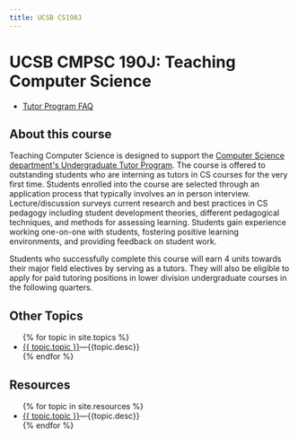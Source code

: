 ```yaml
---
title: UCSB CS190J
---
```


<h1>UCSB CMPSC 190J: Teaching Computer Science </h1>

* [Tutor Program FAQ](/topics/tutor_faq/)

<div id="about" data-role="collapsible" data-collapsed="true" markdown="1">
<h2>About this course</h2>

Teaching Computer Science is designed to support the [Computer Science department's Undergraduate Tutor Program](http://cs.ucsb.edu/education/undergrad/undergraduate-tutor-program).
The course is offered to outstanding students who are interning as tutors in CS courses for the very first time. Students enrolled into the course are selected through an application process that typically involves an in person interview. Lecture/discussion surveys current research and best practices in CS pedagogy including student development theories, different pedagogical techniques, and methods for assessing learning. Students gain experience working one-on-one with students, fostering positive learning environments, and providing feedback on student work.

Students who successfully complete this course will earn 4 units towards their major field electives by serving as a tutors. They will also be eligible to apply for paid tutoring positions in lower division undergraduate courses in the following quarters.

</div><!-- about -->



<div id="topics" data-role="collapsible" data-collapsed="false">
  <h2>Other Topics</h2>
  <ul>
   {% for topic in site.topics %}
     <li {% if topic.indent %} class="indent" {% endif %}><a href="{{topic.url}}">{{ topic.topic }}</a>&mdash;{{topic.desc}}</li>
   {% endfor %}
  </ul>
</div>



<div id="resources" data-role="collapsible" data-collapsed="false">
  <h2>Resources</h2>
  <ul>
   {% for topic in site.resources %}
     <li {% if topic.indent %} class="indent" {% endif %}><a href="{{topic.url}}">{{ topic.topic }}</a>&mdash;{{topic.desc}}</li>
   {% endfor %}
  </ul>
</div>

